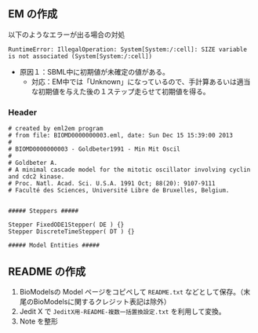 ## EM の作成

以下のようなエラーが出る場合の対処

    RuntimeError: IllegalOperation: System[System:/:cell]: SIZE variable is not associated (System[System:/:cell])

* 原因１：SBML中に初期値が未確定の値がある。  
    * 対応：EM中では「Unknown」になっているので、手計算あるいは適当な初期値を与えた後の１ステップ走らせて初期値を得る。

### Header

```
# created by eml2em program
# from file: BIOMD0000000003.eml, date: Sun Dec 15 15:39:00 2013
#
# BIOMD0000000003 - Goldbeter1991 - Min Mit Oscil
# 
# Goldbeter A. 
# A minimal cascade model for the mitotic oscillator involving cyclin and cdc2 kinase. 
# Proc. Natl. Acad. Sci. U.S.A. 1991 Oct; 88(20): 9107-9111 
# Faculté des Sciences, Université Libre de Bruxelles, Belgium.


##### Steppers #####

Stepper FixedODE1Stepper( DE ) {}
Stepper DiscreteTimeStepper( DT ) {}

##### Model Entities #####
```

## README の作成
1. BioModelsの Model ページをコピペして `README.txt` などとして保存。（末尾のBioModelsに関するクレジット表記は除外）
2. Jedit X で `JeditX用-README-複数一括置換設定.txt` を利用して変換。
3. Note を整形